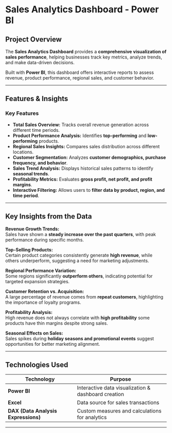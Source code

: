 #  Sales Analytics Dashboard - Power BI  

##  Project Overview  
The **Sales Analytics Dashboard** provides a **comprehensive visualization of sales performance**, helping businesses track key metrics, analyze trends, and make data-driven decisions.  

Built with **Power BI**, this dashboard offers interactive reports to assess revenue, product performance, regional sales, and customer behavior.  

---

## Features & Insights  

###  **Key Features**   
- **Total Sales Overview:** Tracks overall revenue generation across different time periods.  
- **Product Performance Analysis:** Identifies **top-performing** and **low-performing** products.  
- **Regional Sales Insights:** Compares sales distribution across different locations.  
- **Customer Segmentation:** Analyzes **customer demographics, purchase frequency, and behavior**.  
- **Sales Trend Analysis:** Displays historical sales patterns to identify **seasonal trends**.  
- **Profitability Metrics:** Evaluates **gross profit, net profit, and profit margins**.  
- **Interactive Filtering:** Allows users to **filter data by product, region, and time period**.  

---

## Key Insights from the Data  

**Revenue Growth Trends:**  
Sales have shown a **steady increase over the past quarters**, with peak performance during specific months.  

**Top-Selling Products:**  
Certain product categories consistently generate **high revenue**, while others underperform, suggesting a need for marketing adjustments.  

**Regional Performance Variation:**  
Some regions significantly **outperform others**, indicating potential for targeted expansion strategies.  

**Customer Retention vs. Acquisition:**  
A large percentage of revenue comes from **repeat customers**, highlighting the importance of loyalty programs.  

**Profitability Analysis:**  
High revenue does not always correlate with **high profitability** some products have thin margins despite strong sales.  

**Seasonal Effects on Sales:**  
Sales spikes during **holiday seasons and promotional events** suggest opportunities for better marketing alignment.  

---

## Technologies Used  
| Technology | Purpose |  
|------------|---------|  
| **Power BI** | Interactive data visualization & dashboard creation |  
| **Excel** | Data source for sales transactions |  
| **DAX (Data Analysis Expressions)** | Custom measures and calculations for analytics |  

---

